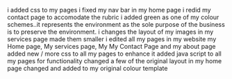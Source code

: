 i added css to my pages
i fixed my nav bar in my home page 
i redid my contact page to accomodate the rubric
i added green as one of my colour schemes..it represents the environment as the sole purpose of the business is to preserve the environment.
i changes the layout of my images in my services page made them smaller
i edited all my pages in my website my Home page, My services page, My My Contact Page and my about page
added new / more css to all my pages to enhance it 
added java script to all my pages for functionality 
changed a few of the original layout in my home page 
changed and added to my original colour template 
